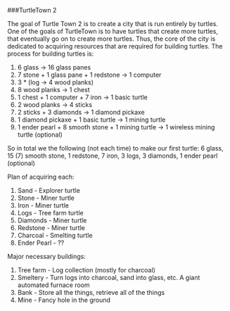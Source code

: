 ###TurtleTown 2

The goal of Turtle Town 2 is to create a city that is run entirely by turtles. One of the goals of TurtleTown is to have turtles that create more turtles, that eventually go on to create more turtles. Thus, the core of the city is dedicated to acquiring resources that are required for building turtles. The process for building turtles is:

1. 6 glass -> 16 glass panes
2. 7 stone + 1 glass pane + 1 redstone -> 1 computer
3. 3 * (log -> 4 wood planks)
4. 8 wood planks -> 1 chest
5. 1 chest + 1 computer + 7 iron -> 1 basic turtle
6. 2 wood planks -> 4 sticks
7. 2 sticks + 3 diamonds -> 1 diamond pickaxe
8. 1 diamond pickaxe + 1 basic turtle -> 1 mining turtle
9. 1 ender pearl + 8 smooth stone + 1 mining turtle -> 1 wireless mining turtle (optional)

So in total we the following (not each time) to make our first turtle: 6 glass, 15 (7) smooth stone, 1 redstone, 7 iron, 3 logs, 3 diamonds, 1 ender pearl (optional)

Plan of acquiring each:

1. Sand        - Explorer turtle
2. Stone       - Miner turtle
3. Iron        - Miner turtle
4. Logs        - Tree farm turtle
5. Diamonds    - Miner turtle
6. Redstone    - Miner turtle
7. Charcoal    - Smelting turtle
8. Ender Pearl - ??


Major necessary buildings:

1. Tree farm   - Log collection (mostly for charcoal)
2. Smeltery    - Turn logs into charcoal, sand into glass, etc. A giant automated furnace room
3. Bank        - Store all the things, retrieve all of the things
4. Mine        - Fancy hole in the ground

